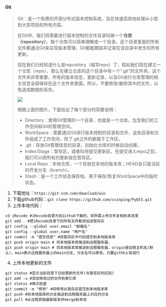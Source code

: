 #### Git

> Git：是一个免费的开源分布式版本控制系统，旨在快速高效地处理从小型到大型项目的所有内容。
>
> 在Git中，我们将需要进行版本控制的文件目录叫做一个**仓库（repository）**，每个仓库可以简单理解成一个目录，这个目录里面的所有文件都通过Git来实现版本管理，Git都能跟踪并记录在该目录中发生的所有更新。
>
>  现在我们已经知道什么是repository（缩写repo）了，假如我们现在建立一个仓库（repo），那么在建立仓库的这个目录中有一个“.git”的文件夹。这个文件夹非常重要，所有的版本信息，更新记录，以及Git进行仓库管理的相关信息全部保存在这个文件夹里面。所以，不要修改/删除其中的文件，以免造成数据的丢失。
>
> ![](E:\md\iRecode\resources\git结构.png)
>
>  根据上面的图片，下面给出了每个部分的简要说明：
>
> - Directory：使用Git管理的一个目录，也就是一个仓库，包含我们的工作空间和Git的管理空间。
> - WorkSpace：需要通过Git进行版本控制的目录和文件，这些目录和文件组成了工作空间，除了.git之外的都属于工作区。
> - .git：存放Git管理信息的目录，初始化仓库的时候自动创建。
> - Index/Stage：暂存区，或者叫待提交更新区，在提交进入repo之前，我们可以把所有的更新放在暂存区。
> - Local Repo：本地仓库，一个存放在本地的版本库；HEAD会只是当前的开发分支（branch）。
> - Stash：是一个工作状态保存栈，用于保存/恢复WorkSpace中的临时状态。

1. 下载地址：`https://git-scm.com/download/win`
2. 下载github代码：`git clone https://github.com/cxinping/PyQt5.git`
3. 上传本地代码：

```shell
cd iRecode #iRecode目录为在Github下载的，将所需上传文件复制到本目录
git add . #把iRecode目录下的所有文件都添加进暂存区
git config --global user.email "邮箱名"
git config --global user.name "用户名"
git commit -m "提交信息" #将暂存区中代码提交到本地版本库
git push origin main # 将本地版本库推送到远程服务器，
git push origin main # 将本地版本库推送到远程服务器，origin是远程主机名(默认)，main表示远程服务器上的main分支，分支名可以修改，只要githb上有就行
```

4. 上传本地更新的文件

```shell
git status #显示当前目录下已经更新的文件(与暂存区的区别)
git add -u #添加修改过的文件到索引库
git status #再次检查
git commit -m "修改" #将修改从暂存区提交到本地版本库
git push #将本地版库的分支推送到远程服务器上对应的分支
git pull #从远程获取最新版本并merge到本地
```


